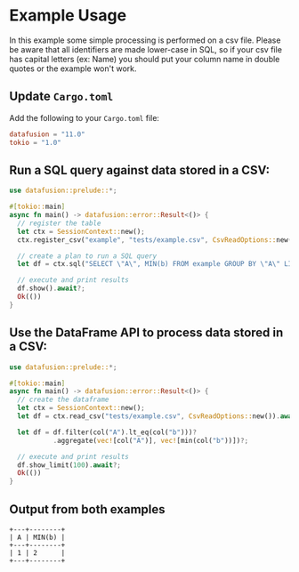 <!---
  Licensed to the Apache Software Foundation (ASF) under one
  or more contributor license agreements.  See the NOTICE file
  distributed with this work for additional information
  regarding copyright ownership.  The ASF licenses this file
  to you under the Apache License, Version 2.0 (the
  "License"); you may not use this file except in compliance
  with the License.  You may obtain a copy of the License at

    http://www.apache.org/licenses/LICENSE-2.0

  Unless required by applicable law or agreed to in writing,
  software distributed under the License is distributed on an
  "AS IS" BASIS, WITHOUT WARRANTIES OR CONDITIONS OF ANY
  KIND, either express or implied.  See the License for the
  specific language governing permissions and limitations
  under the License.
-->

# Example Usage

In this example some simple processing is performed on a csv file. Please be aware that all identifiers are made lower-case in SQL, so if your csv file has capital letters (ex: Name) you should put your column name in double quotes or the example won't work.

## Update `Cargo.toml`

Add the following to your `Cargo.toml` file:

```toml
datafusion = "11.0"
tokio = "1.0"
```

## Run a SQL query against data stored in a CSV:

```rust
use datafusion::prelude::*;

#[tokio::main]
async fn main() -> datafusion::error::Result<()> {
  // register the table
  let ctx = SessionContext::new();
  ctx.register_csv("example", "tests/example.csv", CsvReadOptions::new()).await?;

  // create a plan to run a SQL query
  let df = ctx.sql("SELECT \"A\", MIN(b) FROM example GROUP BY \"A\" LIMIT 100").await?;

  // execute and print results
  df.show().await?;
  Ok(())
}
```

## Use the DataFrame API to process data stored in a CSV:

```rust
use datafusion::prelude::*;

#[tokio::main]
async fn main() -> datafusion::error::Result<()> {
  // create the dataframe
  let ctx = SessionContext::new();
  let df = ctx.read_csv("tests/example.csv", CsvReadOptions::new()).await?;

  let df = df.filter(col("A").lt_eq(col("b")))?
           .aggregate(vec![col("A")], vec![min(col("b"))])?;

  // execute and print results
  df.show_limit(100).await?;
  Ok(())
}
```

## Output from both examples

```text
+---+--------+
| A | MIN(b) |
+---+--------+
| 1 | 2      |
+---+--------+
```
